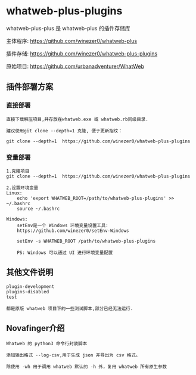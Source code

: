 # whatweb-plus-plugins

whatweb-plus-plus 是 whatweb-plus 的插件存储库 

主体程序:
https://github.com/winezer0/whatweb-plus

插件存储:
https://github.com/winezer0/whatweb-plus-plugins

原始项目:
https://github.com/urbanadventurer/WhatWeb


## 插件部署方案

### 直接部署
```
直接下载解压项目,并存放在whatweb.exe 或 whatweb.rb同级目录.

建议使用git clone --depth=1 克隆, 便于更新指纹：

git clone --depth=1  https://github.com/winezer0/whatweb-plus-plugins
```

### 变量部署 
```
1.克隆项目
git clone --depth=1  https://github.com/winezer0/whatweb-plus-plugins

2.设置环境变量
Linux:
    echo 'export WHATWEB_ROOT=/path/to/whatweb-plus-plugins' >> ~/.bashrc 
    source ~/.bashrc

Windows:
    setEnv是一个 Windows 环境变量设置工具:
    https://github.com/winezer0/setEnv-Windows
    
    setEnv -s WHATWEB_ROOT /path/to/whatweb-plus-plugins
    
    PS: Windows 可以通过 UI 进行环境变量配置
```


## 其他文件说明

```
plugin-development
plugins-disabled
test

都是原版 whatweb 项目下的一些测试脚本,部分已经无法运行.
```

## Novafinger介绍
```
Whatweb 的 python3 命令行封装脚本

添加输出格式 --log-csv,用于生成 json 并导出为 csv 格式。

除使用 -wh 用于调用 whatweb 默认的 -h 外，复用 whatweb 所有原生参数
```